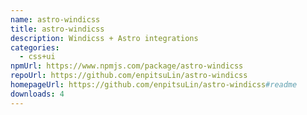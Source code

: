```yaml
---
name: astro-windicss
title: astro-windicss
description: Windicss + Astro integrations
categories:
  - css+ui
npmUrl: https://www.npmjs.com/package/astro-windicss
repoUrl: https://github.com/enpitsuLin/astro-windicss
homepageUrl: https://github.com/enpitsuLin/astro-windicss#readme
downloads: 4
---
```

